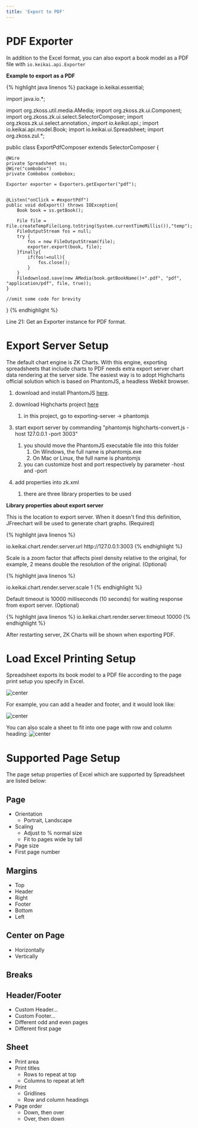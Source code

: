```yaml
---
title: 'Export to PDF'
---
```


# PDF Exporter

In addition to the Excel format, you can also export a book model as a
PDF file with `io.keikai.api.Exporter`

**Example to export as a PDF**

{% highlight java linenos %}
package io.keikai.essential;

import java.io.*;

import org.zkoss.util.media.AMedia;
import org.zkoss.zk.ui.Component;
import org.zkoss.zk.ui.select.SelectorComposer;
import org.zkoss.zk.ui.select.annotation.*;
import io.keikai.api.*;
import io.keikai.api.model.Book;
import io.keikai.ui.Spreadsheet;
import org.zkoss.zul.*;

public class ExportPdfComposer extends SelectorComposer<Component> {

    @Wire
    private Spreadsheet ss;
    @Wire("combobox")
    private Combobox combobox;

    Exporter exporter = Exporters.getExporter("pdf");
    
    
    @Listen("onClick = #exportPdf")
    public void doExport() throws IOException{
        Book book = ss.getBook();
        
        File file = File.createTempFile(Long.toString(System.currentTimeMillis()),"temp");
        FileOutputStream fos = null;
        try {
            fos = new FileOutputStream(file);
            exporter.export(book, file);
        }finally{
            if(fos!=null){
                fos.close();
            }
        }
        Filedownload.save(new AMedia(book.getBookName()+".pdf", "pdf", "application/pdf", file, true));
    }

    //omit some code for brevity
}
{% endhighlight %}

Line 21: Get an Exporter instance for PDF format.

# Export Server Setup

The default chart engine is ZK Charts. With this engine, 
exporting spreadsheets that include charts to PDF needs extra
export server chart data rendering at the server side. The easiest way
is to adopt Highcharts official solution which is based on PhantomJS, a
headless Webkit browser.

1.  download and install PhantomJS [here](http://phantomjs.org/download.html).
    
2.  download Highcharts project [here](http://www.highcharts.com/download)
    1.  in this project, go to exporting-server -\> phantomjs
3.  start export server by commanding "phantomjs highcharts-convert.js
    -host 127.0.0.1 -port 3003"
    1.  you should move the PhantomJS executable file into this folder
        1.  On Windows, the full name is phantomjs.exe
        2.  On Mac or Linux, the full name is phantomjs
    2.  you can customize host and port respectively by parameter -host
        and -port
4.  add properties into zk.xml
    1.  there are three library properties to be used

**Library properties about export server**

This is the location to export server. When it doesn't find this
definition, JFreechart will be used to generate chart graphs. (Required)

{% highlight java linenos %}

<library-property>
    <name>io.keikai.chart.render.server.url</name>
    <value>http://127.0.0.1:3003</value>
</library-property>
{% endhighlight %}

Scale is a zoom factor that affects pixel density relative to the
original, for example, 2 means double the resolution of the original.
(Optional)

{% highlight java linenos %}

<library-property>
    <name>io.keikai.chart.render.server.scale</name>
    <value>1</value>
</library-property>
{% endhighlight %}

Default timeout is 10000 milliseconds (10 seconds) for waiting response
from export server. (Optional)

{% highlight java linenos %}
<library-property>
    <name>io.keikai.chart.render.server.timeout</name>
    <value>10000</value>
</library-property>
{% endhighlight %}

After restarting server, ZK Charts will be shown when exporting PDF.

# Load Excel Printing Setup


Spreadsheet exports its book model to a PDF file according to the page
print setup you specify in Excel.

![center]({{site.devref_image_folder}}/ExcelPageSetup.png)

For example, you can add a header and footer, and it would look like:

![center]({{site.devref_image_folder}}/PdfExporting-HeaderFooter.png)

You can also scale a sheet to fit into one page with row and column
heading: ![center]({{site.devref_image_folder}}/PdfExporting-FitOnePage.png)

# Supported Page Setup

The page setup properties of Excel which are supported by Spreadsheet are listed below:

## Page

- Orientation
    - Portrait, Landscape
- Scaling
    - Adjust to % normal size
    - Fit to pages wide by tall
- Page size
- First page number

## Margins

- Top
- Header
- Right
- Footer
- Bottom
- Left

## Center on Page

- Horizontally
- Vertically

## Breaks

## Header/Footer

- Custom Header...
- Custom Footer...
- Different odd and even pages
- Different first page

## Sheet

- Print area
- Print titles
    - Rows to repeat at top
    - Columns to repeat at left
- Print
    - Gridlines
    - Row and column headings
- Page order
    - Down, then over
    - Over, then down